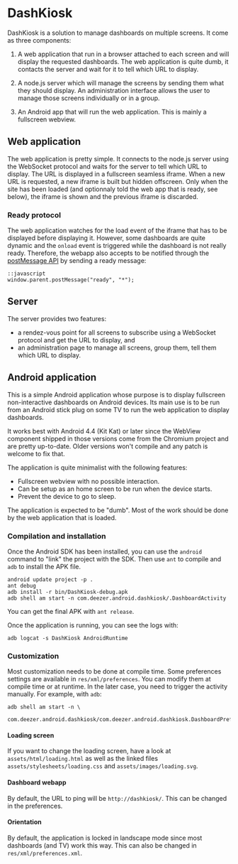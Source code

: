 # DashKiosk

DashKiosk is a solution to manage dashboards on multiple screens. It
come as three components:

 1. A web application that run in a browser attached to each screen
    and will display the requested dashboards. The web application is
    quite dumb, it contacts the server and wait for it to tell which
    URL to display.

 2. A node.js server which will manage the screens by sending them
    what they should display. An administration interface allows the
    user to manage those screens individually or in a group.
    
 3. An Android app that will run the web application. This is mainly a
    fullscreen webview.

## Web application

The web application is pretty simple. It connects to the node.js
server using the WebSocket protocol and waits for the server to tell
which URL to display. The URL is displayed in a fullscreen seamless
iframe. When a new URL is requested, a new iframe is built but hidden
offscreen. Only when the site has been loaded (and optionnaly told the
web app that is ready, see below), the iframe is shown and the
previous iframe is discarded.

### Ready protocol

The web application watches for the load event of the iframe that has
to be displayed before displaying it. However, some dashboards are
quite dynamic and the `onload` event is triggered while the dashboard
is not really ready. Therefore, the webapp also accepts to be notified
through the [postMessage API][] by sending a ready message:

    ::javascript
    window.parent.postMessage("ready", "*");

[postMessage API]: https://developer.mozilla.org/en-US/docs/Web/API/Window.postMessage

## Server

The server provides two features:

 - a rendez-vous point for all screens to subscribe using a WebSocket
   protocol and get the URL to display, and
 - an administration page to manage all screens, group them, tell them
   which URL to display.

## Android application

This is a simple Android application whose purpose is to display
fullscreen non-interactive dashboards on Android devices. Its main use
is to be run from an Android stick plug on some TV to run the web
application to display dashboards.

It works best with Android 4.4 (Kit Kat) or later since the WebView
component shipped in those versions come from the Chromium project and
are pretty up-to-date. Older versions won't compile and any patch is
welcome to fix that.

The application is quite minimalist with the following features:

 - Fullscreen webview with no possible interaction.
 - Can be setup as an home screen to be run when the device starts.
 - Prevent the device to go to sleep.

The application is expected to be "dumb". Most of the work should be
done by the web application that is loaded.

### Compilation and installation

Once the Android SDK has been installed, you can use the `android`
command to "link" the project with the SDK. Then use `ant` to compile
and `adb` to install the APK file.

    android update project -p .
    ant debug
    adb install -r bin/DashKiosk-debug.apk
    adb shell am start -n com.deezer.android.dashkiosk/.DashboardActivity

You can get the final APK with `ant release`.

Once the application is running, you can see the logs with:

    adb logcat -s DashKiosk AndroidRuntime

### Customization

Most customization needs to be done at compile time. Some preferences
settings are available in `res/xml/preferences`. You can modify them
at compile time or at runtime. In the later case, you need to trigger
the activity manually. For example, with `adb`:

    adb shell am start -n \
       com.deezer.android.dashkiosk/com.deezer.android.dashkiosk.DashboardPreferences

#### Loading screen

If you want to change the loading screen, have a look at
`assets/html/loading.html` as well as the linked files
`assets/stylesheets/loading.css` and `assets/images/loading.svg`.

#### Dashboard webapp

By default, the URL to ping will be `http://dashkiosk/`. This can be
changed in the preferences.

#### Orientation

By default, the application is locked in landscape mode since most
dashboards (and TV) work this way. This can also be changed in
`res/xml/preferences.xml`.
